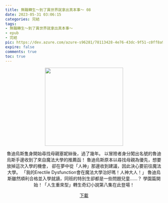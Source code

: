 ```yaml
---
title: 無職轉生～到了異世界就拿出真本事～ 08
date: 2023-05-31 03:06:15
categories: 完結
tags:
- 無職轉生～到了異世界就拿出真本事～
- epub
- 完結
pic: https://dev.azure.com/azure-s96281/78113428-4e76-43dc-9f51-c0ff8a913055/_apis/git/repositories/a379171b-de46-4c10-9b0d-00da23959885/items?path=/Epub%20Cover/%E7%84%A1%E8%81%B7%E8%BD%89%E7%94%9F%EF%BD%9E%E5%88%B0%E4%BA%86%E7%95%B0%E4%B8%96%E7%95%8C%E5%B0%B1%E6%8B%BF%E5%87%BA%E7%9C%9F%E6%9C%AC%E4%BA%8B%EF%BD%9E-08.jpg&versionDescriptor%5BversionOptions%5D=0&versionDescriptor%5BversionType%5D=0&versionDescriptor%5Bversion%5D=main&resolveLfs=true&%24format=octetStream&api-version=5.0
expire: false
comments: true
toc: true
---
```


<div style="text-align:center" class="kratos-post-content">

<img width="250px" src="https://dev.azure.com/azure-s96281/78113428-4e76-43dc-9f51-c0ff8a913055/_apis/git/repositories/a379171b-de46-4c10-9b0d-00da23959885/items?path=/Epub%20Cover/%E7%84%A1%E8%81%B7%E8%BD%89%E7%94%9F%EF%BD%9E%E5%88%B0%E4%BA%86%E7%95%B0%E4%B8%96%E7%95%8C%E5%B0%B1%E6%8B%BF%E5%87%BA%E7%9C%9F%E6%9C%AC%E4%BA%8B%EF%BD%9E-08.jpg&versionDescriptor%5BversionOptions%5D=0&versionDescriptor%5BversionType%5D=0&versionDescriptor%5Bversion%5D=main&resolveLfs=true&%24format=octetStream&api-version=5.0">

<p>
魯迪烏斯隻身開始尋找母親塞妮絲後，過了幾年。
以冒險者身分闖出名號的魯迪烏斯手邊收到了來自魔法大學的推薦函！
魯迪烏斯原本以尋找母親為優先，想要放掉這次入學的機會，
卻在夢中從「人神」那邊收到建議，因此決心要前往魔法大學。
「我的Erectile Dysfunction會在魔法大學治好嗎！人神大人！」
魯迪烏斯雖然順利合格並入學就讀，同班的特別生卻都是一些問題兒童……？
學園篇開始！「人生重來型」轉生奇幻小說第八集在此登場！
</p>

<p>
<a href="https://epubdatabase.azurewebsites.net/EBOOKS/EPUB/完結/無職轉生～到了異世界就拿出真本事～/%E7%84%A1%E8%81%B7%E8%BD%89%E7%94%9F%EF%BD%9E%E5%88%B0%E4%BA%86%E7%95%B0%E4%B8%96%E7%95%8C%E5%B0%B1%E6%8B%BF%E5%87%BA%E7%9C%9F%E6%9C%AC%E4%BA%8B%EF%BD%9E8.epub?download=1">下載</a>
</p>

</div>
